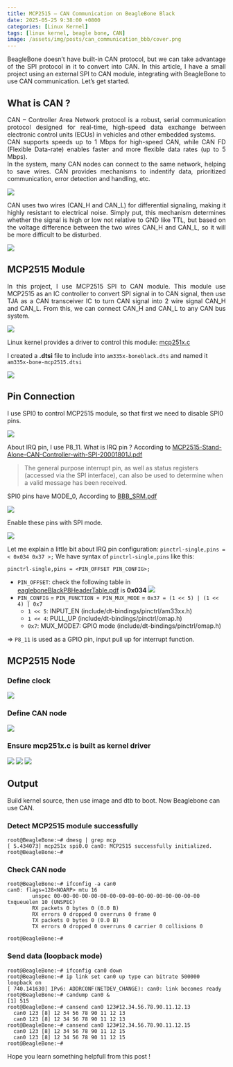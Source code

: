 ```yaml
---
title: MCP2515 – CAN Communication on BeagleBone Black
date: 2025-05-25 9:38:00 +0800
categories: [Linux Kernel]
tags: [linux kernel, beagle bone, CAN]
image: /assets/img/posts/can_communication_bbb/cover.png
---
```

<div style="text-align: justify">
BeagleBone doesn’t have built-in CAN protocol, but we can take advantage of the SPI protocol in it to convert into CAN. In this article, I have a small project using an external SPI to CAN module, integrating with BeagleBone to use CAN communication. Let’s get started.
</div>

## What is CAN ?
<div style="text-align: justify">
CAN – Controller Area Network protocol is a robust, serial communication protocol designed for real-time, high-speed data exchange between electronic control units (ECUs) in vehicles and other embedded systems.
</div>
<div style="text-align: justify">
CAN supports speeds up to 1 Mbps for high-speed CAN, while CAN FD (Flexible Data-rate) enables faster and more flexible data rates (up to 5 Mbps).
</div>
<div style="text-align: justify">
In the system, many CAN nodes can connect to the same network, helping to save wires. CAN provides mechanisms to indentify data, prioritized communication, error detection and handling, etc.
</div>

![](/assets/img/posts/can_communication_bbb/can1.webp)

<div style="text-align: justify">
CAN uses two wires (CAN_H and CAN_L) for differential signaling, making it highly resistant to electrical noise. Simply put, this mechanism determines whether the signal is high or low not relative to GND like TTL, but based on the voltage difference between the two wires CAN_H and CAN_L, so it will be more difficult to be disturbed.
</div>

![](/assets/img/posts/can_communication_bbb/can2.webp)

## MCP2515 Module
<div style="text-align: justify">
In this project, I use MCP2515 SPI to CAN module. This module use MCP2515 as an IC controller to convert SPI signal in to CAN signal, then use TJA as a CAN transceiver IC to turn CAN signal into 2 wire signal CAN_H and CAN_L. From this, we can connect CAN_H and CAN_L to any CAN bus system.
</div>

![](/assets/img/posts/can_communication_bbb/mcp2515_1.webp)

Linux kernel provides a driver to control this module: [mcp251x.c](https://github.com/torvalds/linux/blob/master/drivers/net/can/spi/mcp251x.c)

I created a **.dtsi** file to include into `am335x-boneblack.dts` and named it `am335x-bone-mcp2515.dtsi`

![](/assets/img/posts/can_communication_bbb/mcp2515_2.webp)

## Pin Connection
I use SPI0 to control MCP2515 module, so that first we need to disable SPI0 pins.

![](/assets/img/posts/can_communication_bbb/pin_1.webp)

About IRQ pin, I use P8_11. What is IRQ pin ? According to [MCP2515-Stand-Alone-CAN-Controller-with-SPI-20001801J.pdf](https://ww1.microchip.com/downloads/en/DeviceDoc/MCP2515-Stand-Alone-CAN-Controller-with-SPI-20001801J.pdf)
> The general purpose interrupt pin, as well as status registers (accessed via the SPI interface), can also be used to determine when a valid message has been received.

SPI0 pins have MODE_0, According to [BBB_SRM.pdf](https://cdn-shop.adafruit.com/datasheets/BBB_SRM.pdf)

![](/assets/img/posts/can_communication_bbb/pin_2.webp)

Enable these pins with SPI mode.

![](/assets/img/posts/can_communication_bbb/pin_3.webp)

Let me explain a little bit about IRQ pin configuration: `pinctrl-single,pins = < 0x034 0x37 >;` We have syntax of `pinctrl-single,pins` like this:
```
pinctrl-single,pins = <PIN_OFFSET PIN_CONFIG>;
```
* `PIN_OFFSET`: check the following table in [eagleboneBlackP8HeaderTable.pdf](https://github.com/derekmolloy/exploringBB/blob/master/chp06/docs/BeagleboneBlackP8HeaderTable.pdf) is **0x034**
![](/assets/img/posts/can_communication_bbb/pin_4.webp)
* `PIN_CONFIG` = `PIN_FUNCTION + PIN_MUX_MODE` = `0x37 = (1 << 5) | (1 << 4) | 0x7`
  * `1 << 5`: INPUT_EN (include/dt-bindings/pinctrl/am33xx.h)
  * `1 << 4`: PULL_UP (include/dt-bindings/pinctrl/omap.h)
  * `0x7`: MUX_MODE7: GPIO mode (include/dt-bindings/pinctrl/omap.h)

⇒ `P8_11` is used as a GPIO pin, input pull up for interrupt function.

## MCP2515 Node
### Define clock
![](/assets/img/posts/can_communication_bbb/node1.webp)

### Define CAN node
![](/assets/img/posts/can_communication_bbb/node2.webp)

### Ensure mcp251x.c is built as kernel driver
![](/assets/img/posts/can_communication_bbb/node3.webp)
![](/assets/img/posts/can_communication_bbb/node4.webp)
![](/assets/img/posts/can_communication_bbb/node5.webp)

## Output
Build kernel source, then use image and dtb to boot. Now Beaglebone can use CAN.
### Detect MCP2515 module successfully
```
root@BeagleBone:~# dmesg | grep mcp
[ 5.434073] mcp251x spi0.0 can0: MCP2515 successfully initialized.
root@BeagleBone:~#
```

### Check CAN node
```
root@BeagleBone:~# ifconfig -a can0
can0: flags=128<NOARP> mtu 16
        unspec 00-00-00-00-00-00-00-00-00-00-00-00-00-00-00-00 txqueuelen 10 (UNSPEC)
        RX packets 0 bytes 0 (0.0 B)
        RX errors 0 dropped 0 overruns 0 frame 0
        TX packets 0 bytes 0 (0.0 B)
        TX errors 0 dropped 0 overruns 0 carrier 0 collisions 0

root@BeagleBone:~#
```

### Send data (loopback mode)
```
root@BeagleBone:~# ifconfig can0 down
root@BeagleBone:~# ip link set can0 up type can bitrate 500000 loopback on
[ 740.141630] IPv6: ADDRCONF(NETDEV_CHANGE): can0: link becomes ready
root@BeagleBone:~# candump can0 &
[1] 515
root@BeagleBone:~# cansend can0 123#12.34.56.78.90.11.12.13
  can0 123 [8] 12 34 56 78 90 11 12 13
  can0 123 [8] 12 34 56 78 90 11 12 13
root@BeagleBone:~# cansend can0 123#12.34.56.78.90.11.12.15
  can0 123 [8] 12 34 56 78 90 11 12 15
  can0 123 [8] 12 34 56 78 90 11 12 15
root@BeagleBone:~#
```

Hope you learn something helpfull from this post !
